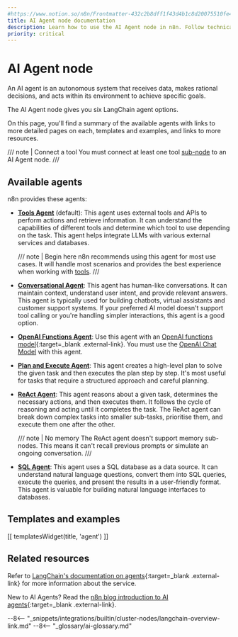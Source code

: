 ```yaml
---
#https://www.notion.so/n8n/Frontmatter-432c2b8dff1f43d4b1c8d20075510fe4
title: AI Agent node documentation
description: Learn how to use the AI Agent node in n8n. Follow technical documentation to integrate AI Agent node into your workflows.
priority: critical
---
```


# AI Agent node

An AI agent is an autonomous system that receives data, makes rational decisions, and acts within its environment to achieve specific goals.

The AI Agent node gives you six LangChain agent options.

On this page, you'll find a summary of the available agents with links to more detailed pages on each, templates and examples, and links to more resources.

/// note | Connect a tool
You must connect at least one tool [sub-node](/inteigrations/builtin-cluster-nodes/sub-nodes/) to an AI Agent node.
///

## Available agents

n8n provides these agents:

* [**Tools Agent**](/integrations/builtin/cluster-nodes/root-nodes/n8n-nodes-langchain.agent/tools-agent/) (default): This agent uses external tools and APIs to perform actions and retrieve information. It can understand the capabilities of different tools and determine which tool to use depending on the task. This agent helps integrate LLMs with various external services and databases.

    /// note | Begin here
    n8n recommends using this agent for most use cases. It will handle most scenarios and provides the best experience when working with [tools](/advanced-ai/examples/understand-tools/).
    /// 

* [**Conversational Agent**](/integrations/builtin/cluster-nodes/root-nodes/n8n-nodes-langchain.agent/conversational-agent/): This agent has human-like conversations. It can maintain context, understand user intent, and provide relevant answers. This agent is typically used for building chatbots, virtual assistants and customer support systems. If your preferred AI model doesn't support tool calling or you're handling simpler interactions, this agent is a good option. 
* [**OpenAI Functions Agent**](/integrations/builtin/cluster-nodes/root-nodes/n8n-nodes-langchain.agent/openai-functions-agent/): Use this agent with an [OpenAI functions model](https://platform.openai.com/docs/guides/gpt/function-calling){:target=_blank .external-link}. You must use the [OpenAI Chat Model](/integrations/builtin/cluster-nodes/sub-nodes/n8n-nodes-langchain.lmchatopenai/) with this agent.
* [**Plan and Execute Agent**](/integrations/builtin/cluster-nodes/root-nodes/n8n-nodes-langchain.agent/plan-execute-agent/): This agent creates a high-level plan to solve the given task and then executes the plan step by step. It's most useful for tasks that require a structured approach and careful planning.
* [**ReAct Agent**](/integrations/builtin/cluster-nodes/root-nodes/n8n-nodes-langchain.agent/react-agent/): This agent reasons about a given task, determines the necessary actions, and then executes them. It follows the cycle of reasoning and acting until it completes the task. The ReAct agent can break down complex tasks into smaller sub-tasks, prioritise them, and execute them one after the other.

    /// note | No memory
    The ReAct agent doesn't support memory sub-nodes. This means it can't recall previous prompts or simulate an ongoing conversation.
    ///

* [**SQL Agent**](/integrations/builtin/cluster-nodes/root-nodes/n8n-nodes-langchain.agent/sql-agent/): This agent uses a SQL database as a data source. It can understand natural language questions, convert them into SQL queries, execute the queries, and present the results in a user-friendly format. This agent is valuable for building natural language interfaces to databases.

## Templates and examples
<!-- see https://www.notion.so/n8n/Pull-in-templates-for-the-integrations-pages-37c716837b804d30a33b47475f6e3780 -->
[[ templatesWidget(title, 'agent') ]]

## Related resources

Refer to [LangChain's documentation on agents](https://js.langchain.com/docs/modules/agents/agent_types/){:target=_blank .external-link} for more information about the service.

New to AI Agents? Read the [n8n blog introduction to AI agents](https://blog.n8n.io/ai-agents/){:target=_blank .external-link}.

--8<-- "_snippets/integrations/builtin/cluster-nodes/langchain-overview-link.md"
--8<-- "_glossary/ai-glossary.md"
